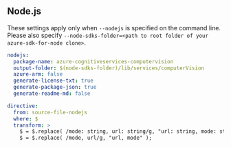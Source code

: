 ## Node.js

These settings apply only when `--nodejs` is specified on the command line.
Please also specify `--node-sdks-folder=<path to root folder of your azure-sdk-for-node clone>`.

``` yaml $(nodejs)
nodejs:
  package-name: azure-cognitiveservices-computervision
  output-folder: $(node-sdks-folder)/lib/services/computerVision
  azure-arm: false
  generate-license-txt: true
  generate-package-json: true
  generate-readme-md: false

directive:
  from: source-file-nodejs
  where: $
  transform: >
    $ = $.replace( /mode: string, url: string/g, "url: string, mode: string" );
    $ = $.replace( /mode, url/g, "url, mode" );
```
